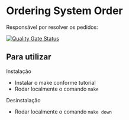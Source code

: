 # Ordering System Order
Responsável por resolver os pedidos:

[![Quality Gate Status](https://sonarcloud.io/api/project_badges/measure?project=bluesburger_bluesburguer-order&metric=alert_status)](https://sonarcloud.io/summary/new_code?id=bluesburger_bluesburguer-order)


## Para utilizar

Instalação
- Instalar o make conforme tutorial
- Rodar localmente o comando `make`

Desinstalação
- Rodar localmente o comando `make down`